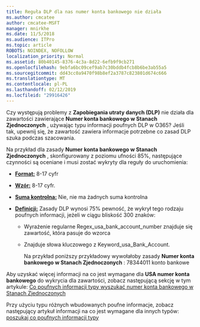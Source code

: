```yaml
---
title: Reguła DLP dla nas numer konta bankowego nie działa
ms.author: cmcatee
author: cmcatee-MSFT
manager: mnirkhe
ms.date: 11/5/2018
ms.audience: ITPro
ms.topic: article
ROBOTS: NOINDEX, NOFOLLOW
localization_priority: Normal
ms.assetid: 80b40145-8376-4c3a-8d22-6efb9f9cb271
ms.openlocfilehash: 9ebfa6bc09cef9ab7c30bddb4fcb8b6be3ab55a5
ms.sourcegitcommit: dd43cc0a9470f98b8ef2a3787c823801d674c666
ms.translationtype: MT
ms.contentlocale: pl-PL
ms.lasthandoff: 02/12/2019
ms.locfileid: "29916426"
---
```

Czy występują problemy z **Zapobiegania utraty danych (DLP)** nie działa dla zawartości zawierające **Numer konta bankowego w Stanach Zjednoczonych** , używając typu informacji poufnych DLP w O365? Jeśli tak, upewnij się, że zawartość zawiera informacje potrzebne co zasad DLP szuka podczas szacowania. 
  
Na przykład dla zasady **Numer konta bankowego w Stanach Zjednoczonych** , skonfigurowany z poziomu ufności 85%, następujące czynności są oceniane i musi zostać wykryty dla reguły do uruchomienia: 
  
- **[Format:](https://docs.microsoft.com/office365/securitycompliance/what-the-sensitive-information-types-look-for#format-77)** 8-17 cyfr 
    
- **[Wzór:](https://docs.microsoft.com/office365/securitycompliance/what-the-sensitive-information-types-look-for#pattern-77)** 8-17 cyfr. 
    
- **[Suma kontrolna:](https://docs.microsoft.com/office365/securitycompliance/what-the-sensitive-information-types-look-for#checksum-76)** Nie, nie ma żadnych suma kontrolna 
    
- **[Definicji:](https://docs.microsoft.com/office365/securitycompliance/what-the-sensitive-information-types-look-for)** Zasady DLP wynosi 75% pewność, że wykrył tego rodzaju poufnych informacji, jeżeli w ciągu bliskość 300 znaków: 
    
  - Wyrażenie regularne Regex_usa_bank_account_number znajduje się zawartość, która pasuje do wzorca
    
  - Znajduje słowa kluczowego z Keyword_usa_Bank_Account.
    
    Na przykład poniższy przykładowy wywołałoby zasady **Numer konta bankowego w Stanach Zjednoczonych** : 78344011 konto bankowe 
    
Aby uzyskać więcej informacji na co jest wymagane dla **USA numer konta bankowego** do wykrycia dla zawartości, zobacz następującą sekcję w tym artykule: [Co poufnych informacji typy wyszukać numer konta bankowego w Stanach Zjednoczonych](https://docs.microsoft.com/office365/securitycompliance/what-the-sensitive-information-types-look-for#us-bank-account-number)
  
Przy użyciu typu różnych wbudowanych poufne informacje, zobacz następujący artykuł informacji na co jest wymagane dla innych typów: [poszukaj co poufnych informacji typy](https://docs.microsoft.com/office365/securitycompliance/what-the-sensitive-information-types-look-for)
  


